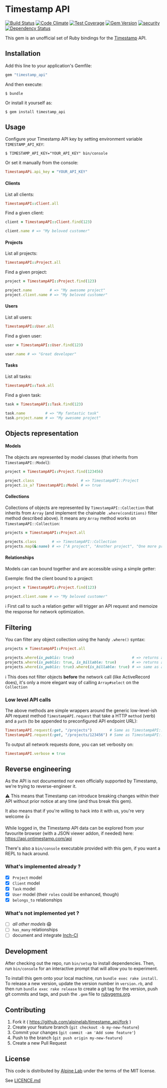 # Timestamp API

[![Build Status](https://travis-ci.org/alpinelab/timestamp_api.svg?branch=master)](https://travis-ci.org/alpinelab/timestamp_api)
[![Code Climate](https://codeclimate.com/github/alpinelab/timestamp_api/badges/gpa.svg)](https://codeclimate.com/github/alpinelab/timestamp_api)
[![Test Coverage](https://codeclimate.com/github/alpinelab/timestamp_api/badges/coverage.svg)](https://codeclimate.com/github/alpinelab/timestamp_api/coverage)
[![Gem Version](https://badge.fury.io/rb/timestamp_api.svg)](https://badge.fury.io/rb/timestamp_api)
[![security](https://hakiri.io/github/alpinelab/timestamp_api/master.svg)](https://hakiri.io/github/alpinelab/timestamp_api/master)
[![Dependency Status](https://gemnasium.com/alpinelab/timestamp_api.svg)](https://gemnasium.com/alpinelab/timestamp_api)

This gem is an unofficial set of Ruby bindings for the [Timestamp](https://www.timestamphq.com) API.

## Installation

Add this line to your application's Gemfile:

```ruby
gem "timestamp_api"
```

And then execute:

    $ bundle

Or install it yourself as:

    $ gem install timestamp_api

## Usage

Configure your Timestamp API key by setting environment variable `TIMESTAMP_API_KEY`:
```shell
$ TIMESTAMP_API_KEY="YOUR_API_KEY" bin/console
```

Or set it manually from the console:
```ruby
TimestampAPi.api_key = "YOUR_API_KEY"
```

#### Clients

List all clients:
```ruby
TimestampAPI::Client.all
```

Find a given client:
```ruby
client = TimestampAPI::Client.find(123)

client.name # => "My beloved customer"
```

#### Projects

List all projects:
```ruby
TimestampAPI::Project.all
```

Find a given project:
```ruby
project = TimestampAPI::Project.find(123)

project.name        # => "My awesome project"
project.client.name # => "My beloved customer"
```

#### Users

List all users:
```ruby
TimestampAPI::User.all
```

Find a given user:
```ruby
user = TimestampAPI::User.find(123)

user.name # => "Great developer"
```

#### Tasks

List all tasks:
```ruby
TimestampAPI::Task.all
```

Find a given task:
```ruby
task = TimestampAPI::Task.find(123)

task.name         # => "My fantastic task"
task.project.name # => "My awesome project"
```

## Objects representation

#### Models

The objects are represented by model classes (that inherits from `TimestampAPI::Model`):
```ruby
project = TimestampAPI::Project.find(123456)

project.class                     # => TimestampAPI::Project
project.is_a? TimestampAPI::Model # => true
```

#### Collections

Collections of objects are represented by `TimestampAPI::Collection` that inherits from `Array` (and implement the chainable `.where(conditions)` filter method described above). It means any `Array` method works on `TimestampAPI::Collection`:
```ruby
projects = TimestampAPI::Project.all

projects.class       # => TimestampAPI::Collection
projects.map(&:name) # => ["A project", "Another project", "One more project"]
```

#### Relationships

Models can can bound together and are accessible using a simple getter:

Exemple: find the client bound to a project:
```ruby
project = TimestampAPI::Project.find(123)

project.client.name # => "My beloved customer"
```

:information_source: First call to such a relation getter will trigger an API request and memoize the response for network optimization.

## Filtering

You can filter any object collection using the handy `.where()` syntax:
```ruby
projects = TimestampAPI::Project.all

projects.where(is_public: true)                          # => returns all public projects
projects.where(is_public: true, is_billable: true)       # => returns all projects that are both public and billable
projects.where(is_public: true).where(is_billable: true) # => same as above: `where` is chainable \o/
```

:information_source: This does not filter objects **before** the network call (like ActiveRecord does), it's only a more elegant way of calling `Array#select` on the `Collection`

### Low level API calls

The above methods are simple wrappers around the generic low-level-ish API request method `TimestampAPI.request` that take a HTTP `method` (verb) and a `path` (to be appended to preconfigured API endpoint URL):
```ruby
TimestampAPI.request(:get, "/projects")        # Same as TimestampAPI::Project.all
TimestampAPI.request(:get, "/projects/123456") # Same as TimestampAPI::Project.find(123456)
```

To output all network requests done, you can set verbosity on:
```ruby
TimestampAPI.verbose = true
```

## Reverse engineering

As the API is not documented nor even officially supported by Timestamp, we're trying to reverse-engineer it.

:warning: This means that Timestamp can introduce breaking changes within their API without prior notice at any time (and thus break this gem).

It also means that if you're willing to hack into it with us, you're very welcome :+1:

While logged in, the Timestamp API data can be explored from your favourite browser (with a JSON viewer addon, if needed) here: https://api.ontimestamp.com/api

There's also a `bin/console` executable provided with this gem, if you want a REPL to hack around.

### What's implemented already ?

* [x] `Project` model
* [x] `Client` model
* [x] `Task` model
* [x] `User` model (their `roles` could be enhanced, though)
* [x] `belongs_to` relationships

### What's not implemented yet ?

* [ ] _all other models_ :scream:
* [ ] `has_many` relationships
* [ ] document and integrate [Inch-CI](https://inch-ci.org)

## Development

After checking out the repo, run `bin/setup` to install dependencies. Then, run `bin/console` for an interactive prompt that will allow you to experiment.

To install this gem onto your local machine, run `bundle exec rake install`. To release a new version, update the version number in `version.rb`, and then run `bundle exec rake release` to create a git tag for the version, push git commits and tags, and push the `.gem` file to [rubygems.org](https://rubygems.org).

## Contributing

1. Fork it ( https://github.com/alpinelab/timestamp_api/fork )
2. Create your feature branch (`git checkout -b my-new-feature`)
3. Commit your changes (`git commit -am 'Add some feature'`)
4. Push to the branch (`git push origin my-new-feature`)
5. Create a new Pull Request

## License

This code is distributed by [Alpine Lab](http://www.alpine-lab.com) under the terms of the MIT license.

See [LICENCE.md](https://github.com/alpinelab/timestamp_api/blob/develop/LICENSE.md)

